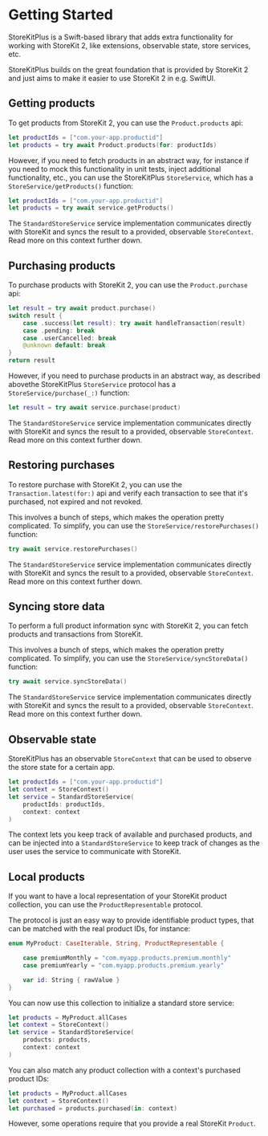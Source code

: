 # Getting Started

StoreKitPlus is a Swift-based library that adds extra functionality for working with StoreKit 2, like extensions, observable state, store services, etc.

StoreKitPlus builds on the great foundation that is provided by StoreKit 2 and just aims to make it easier to use StoreKit 2 in e.g. SwiftUI. 



## Getting products

To get products from StoreKit 2, you can use the `Product.products` api:

```swift
let productIds = ["com.your-app.productid"]
let products = try await Product.products(for: productIds)
```

However, if you need to fetch products in an abstract way, for instance if you need to mock this functionality in unit tests, inject additional functionality, etc., you can use the StoreKitPlus ``StoreService``, which has a ``StoreService/getProducts()`` function:

```swift
let productIds = ["com.your-app.productid"]
let products = try await service.getProducts()
```

The ``StandardStoreService`` service implementation communicates directly with StoreKit and syncs the result to a provided, observable ``StoreContext``. Read more on this context further down.



## Purchasing products

To purchase products with StoreKit 2, you can use the `Product.purchase` api:

```swift
let result = try await product.purchase()
switch result {
    case .success(let result): try await handleTransaction(result)
    case .pending: break
    case .userCancelled: break
    @unknown default: break
}
return result
```

However, if you need to purchase products in an abstract way, as described abovethe StoreKitPlus ``StoreService`` protocol has a ``StoreService/purchase(_:)`` function:

```swift
let result = try await service.purchase(product)
```

The ``StandardStoreService`` service implementation communicates directly with StoreKit and syncs the result to a provided, observable ``StoreContext``. Read more on this context further down.



## Restoring purchases

To restore purchase with StoreKit 2, you can use the `Transaction.latest(for:)` api and verify each transaction to see that it's purchased, not expired and not revoked.

This involves a bunch of steps, which makes the operation pretty complicated. To simplify, you can use the ``StoreService/restorePurchases()`` function:

```swift
try await service.restorePurchases()
```

The ``StandardStoreService`` service implementation communicates directly with StoreKit and syncs the result to a provided, observable ``StoreContext``. Read more on this context further down.



## Syncing store data

To perform a full product information sync with StoreKit 2, you can fetch products and transactions from StoreKit.

This involves a bunch of steps, which makes the operation pretty complicated. To simplify, you can use the ``StoreService/syncStoreData()`` function:

```swift
try await service.syncStoreData()
```

The ``StandardStoreService`` service implementation communicates directly with StoreKit and syncs the result to a provided, observable ``StoreContext``. Read more on this context further down.



## Observable state

StoreKitPlus has an observable ``StoreContext`` that can be used to observe the store state for a certain app.

```swift
let productIds = ["com.your-app.productid"]
let context = StoreContext()
let service = StandardStoreService(
    productIds: productIds,
    context: context
)
```

The context lets you keep track of available and purchased products, and can be injected into a ``StandardStoreService`` to keep track of changes as the user uses the service to communicate with StoreKit.



## Local products

If you want to have a local representation of your StoreKit product collection, you can use the ``ProductRepresentable`` protocol.

The protocol is just an easy way to provide identifiable product types, that can be matched with the real product IDs, for instance:

```swift
enum MyProduct: CaseIterable, String, ProductRepresentable {

    case premiumMonthly = "com.myapp.products.premium.monthly"
    case premiumYearly = "com.myapp.products.premium.yearly"

    var id: String { rawValue }
}
```

You can now use this collection to initialize a standard store service:

```swift
let products = MyProduct.allCases
let context = StoreContext()
let service = StandardStoreService(
    products: products,
    context: context
)
```

You can also match any product collection with a context's purchased product IDs:

```swift
let products = MyProduct.allCases
let context = StoreContext()
let purchased = products.purchased(in: context)
```

However, some operations require that you provide a real StoreKit `Product`. 
